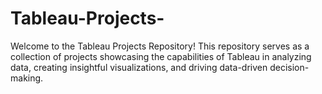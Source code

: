# Tableau-Projects-
Welcome to the Tableau Projects Repository! This repository serves as a collection of projects showcasing the capabilities of Tableau in analyzing data, creating insightful visualizations, and driving data-driven decision-making.
